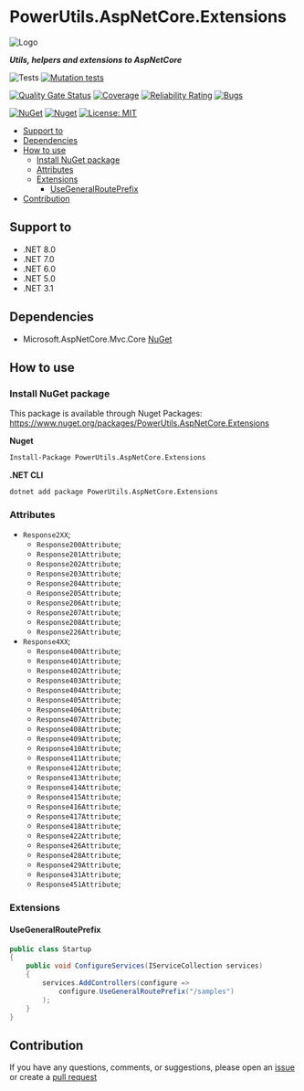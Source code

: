 # PowerUtils.AspNetCore.Extensions

![Logo](https://raw.githubusercontent.com/TechNobre/PowerUtils.AspNetCore.Extensions/main/assets/logo/logo_128x128.png)

***Utils, helpers and extensions to AspNetCore***

![Tests](https://github.com/TechNobre/PowerUtils.AspNetCore.Extensions/actions/workflows/tests.yml/badge.svg)
[![Mutation tests](https://img.shields.io/endpoint?style=flat&url=https%3A%2F%2Fbadge-api.stryker-mutator.io%2Fgithub.com%2FTechNobre%2FPowerUtils.AspNetCore.Extensions%2Fmain)](https://dashboard.stryker-mutator.io/reports/github.com/TechNobre/PowerUtils.AspNetCore.Extensions/main)

[![Quality Gate Status](https://sonarcloud.io/api/project_badges/measure?project=TechNobre_PowerUtils.AspNetCore.Extensions&metric=alert_status)](https://sonarcloud.io/summary/new_code?id=TechNobre_PowerUtils.AspNetCore.Extensions)
[![Coverage](https://sonarcloud.io/api/project_badges/measure?project=TechNobre_PowerUtils.AspNetCore.Extensions&metric=coverage)](https://sonarcloud.io/summary/new_code?id=TechNobre_PowerUtils.AspNetCore.Extensions)
[![Reliability Rating](https://sonarcloud.io/api/project_badges/measure?project=TechNobre_PowerUtils.AspNetCore.Extensions&metric=reliability_rating)](https://sonarcloud.io/summary/new_code?id=TechNobre_PowerUtils.AspNetCore.Extensions)
[![Bugs](https://sonarcloud.io/api/project_badges/measure?project=TechNobre_PowerUtils.AspNetCore.Extensions&metric=bugs)](https://sonarcloud.io/summary/new_code?id=TechNobre_PowerUtils.AspNetCore.Extensions)

[![NuGet](https://img.shields.io/nuget/v/PowerUtils.AspNetCore.Extensions.svg)](https://www.nuget.org/packages/PowerUtils.AspNetCore.Extensions)
[![Nuget](https://img.shields.io/nuget/dt/PowerUtils.AspNetCore.Extensions.svg)](https://www.nuget.org/packages/PowerUtils.AspNetCore.Extensions)
[![License: MIT](https://img.shields.io/github/license/TechNobre/PowerUtils.AspNetCore.Extensions.svg)](https://github.com/TechNobre/PowerUtils.AspNetCore.Extensions/blob/main/LICENSE)


- [Support to ](#support-to-)
- [Dependencies ](#dependencies-)
- [How to use ](#how-to-use-)
  - [Install NuGet package ](#install-nuget-package-)
  - [Attributes ](#attributes-)
  - [Extensions ](#extensions-)
    - [UseGeneralRoutePrefix ](#usegeneralrouteprefix-)
- [Contribution ](#contribution-)



## Support to <a name="support-to"></a>
- .NET 8.0
- .NET 7.0
- .NET 6.0
- .NET 5.0
- .NET 3.1



## Dependencies <a name="dependencies"></a>

- Microsoft.AspNetCore.Mvc.Core [NuGet](https://www.nuget.org/packages/Microsoft.AspNetCore.Mvc.Core/)



## How to use <a name="how-to-use"></a>

### Install NuGet package <a name="Installation"></a>
This package is available through Nuget Packages: https://www.nuget.org/packages/PowerUtils.AspNetCore.Extensions

**Nuget**
```bash
Install-Package PowerUtils.AspNetCore.Extensions
```

**.NET CLI**
```
dotnet add package PowerUtils.AspNetCore.Extensions
```



### Attributes <a name="Attributes"></a>
- `Response2XX`;
  - `Response200Attribute`;
  - `Response201Attribute`;
  - `Response202Attribute`;
  - `Response203Attribute`;
  - `Response204Attribute`;
  - `Response205Attribute`;
  - `Response206Attribute`;
  - `Response207Attribute`;
  - `Response208Attribute`;
  - `Response226Attribute`;
- `Response4XX`;
  - `Response400Attribute`;
  - `Response401Attribute`;
  - `Response402Attribute`;
  - `Response403Attribute`;
  - `Response404Attribute`;
  - `Response405Attribute`;
  - `Response406Attribute`;
  - `Response407Attribute`;
  - `Response408Attribute`;
  - `Response409Attribute`;
  - `Response410Attribute`;
  - `Response411Attribute`;
  - `Response412Attribute`;
  - `Response413Attribute`;
  - `Response414Attribute`;
  - `Response415Attribute`;
  - `Response416Attribute`;
  - `Response417Attribute`;
  - `Response418Attribute`;
  - `Response422Attribute`;
  - `Response426Attribute`;
  - `Response428Attribute`;
  - `Response429Attribute`;
  - `Response431Attribute`;
  - `Response451Attribute`;



### Extensions <a name="Extensions"></a>


#### UseGeneralRoutePrefix <a name="Extensions.UseGeneralRoutePrefix"></a>

```csharp
public class Startup
{
    public void ConfigureServices(IServiceCollection services)
    {
        services.AddControllers(configure =>
            configure.UseGeneralRoutePrefix("/samples")
        );
    }
}
```



## Contribution <a name="contribution"></a>

If you have any questions, comments, or suggestions, please open an [issue](https://github.com/TechNobre/PowerUtils.AspNetCore.Extensions/issues/new/choose) or create a [pull request](https://github.com/TechNobre/PowerUtils.AspNetCore.Extensions/compare)
